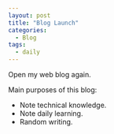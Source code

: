 ```yaml
---
layout: post
title: "Blog Launch"
categories:
  - Blog
tags:
  - daily
---
```


Open my web blog again.

Main purposes of this blog:
- Note technical knowledge.
- Note daily learning.
- Random writing.
